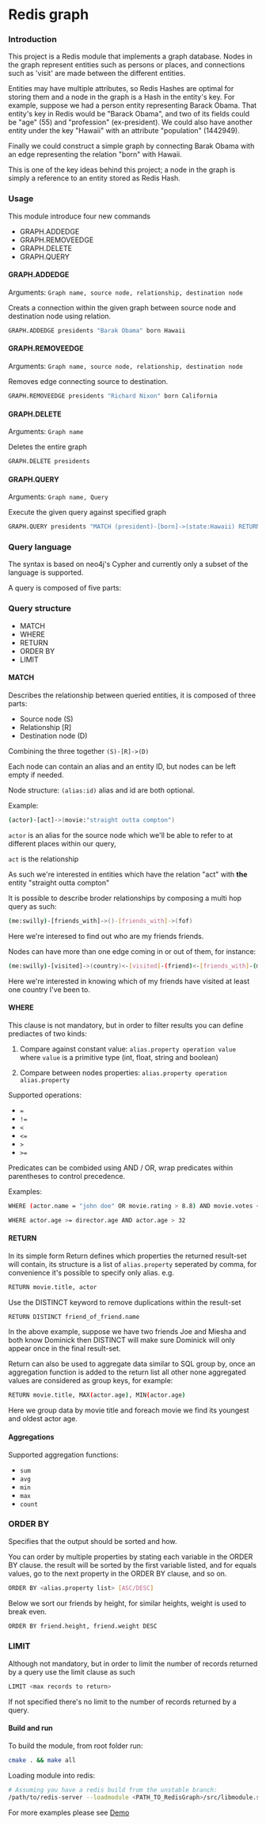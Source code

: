 # Redis graph


### Introduction
This project is a Redis module that implements a graph database. Nodes in the graph represent entities such as persons or places, and connections such as 'visit' are made between the different entities.

Entities may have multiple attributes, so Redis Hashes are optimal for storing them and a node in the graph is a Hash in the entity's key. For example, suppose we had a person entity representing Barack Obama. That entity's key in Redis would be "Barack Obama", and two of its fields could be "age" (55) and "profession" (ex-president). We could also have another entity under the key "Hawaii" with an attribute "population" (1442949).

Finally we could construct a simple graph by connecting Barak Obama with an edge representing the relation "born" with Hawaii.

This is one of the key ideas behind this project; a node in the graph is simply a reference to an entity stored as Redis Hash.

### Usage
This module introduce four new commands
- GRAPH.ADDEDGE
- GRAPH.REMOVEEDGE
- GRAPH.DELETE
- GRAPH.QUERY

#### GRAPH.ADDEDGE
Arguments: `Graph name, source node, relationship, destination node`

Creats a connection within the given graph between source node and destination node using relation.
```sh
GRAPH.ADDEDGE presidents "Barak Obama" born Hawaii
```
#### GRAPH.REMOVEEDGE
Arguments: `Graph name, source node, relationship, destination node`

Removes edge connecting source to destination.
```sh
GRAPH.REMOVEEDGE presidents "Richard Nixon" born California
```
#### GRAPH.DELETE
Arguments: `Graph name`

Deletes the entire graph
```sh
GRAPH.DELETE presidents
```

#### GRAPH.QUERY
Arguments: `Graph name, Query`

Execute the given query against specified graph

```sh
GRAPH.QUERY presidents "MATCH (president)-[born]->(state:Hawaii) RETURN president.name, president.age"
```

### Query language
The syntax is based on neo4j's Cypher and currently only a subset of the language is supported.

A query is composed of five parts:

### Query structure

 - MATCH
 - WHERE
 - RETURN
 - ORDER BY
 - LIMIT

#### MATCH
Describes the relationship between queried entities, it is composed of three parts:
- Source node (S)
- Relationship [R]
- Destination node (D)

Combining the three together
`(S)-[R]->(D)`

Each node can contain an alias and an entity ID, but nodes can be left empty if needed.

Node structure: `(alias:id)` alias and id are both optional.

Example:
```sh
(actor)-[act]->(movie:"straight outta compton")
```
`actor` is an alias for the source node which we'll be able to refer to at different places within our query,

`act` is the relationship

As such we're interested in entities which have the relation "act" with **the** entity "straight outta compton"

It is possible to describe broder relationships by composing a multi hop query as such:
```sh
(me:swilly)-[friends_with]->()-[friends_with]->(fof)
```
Here we're interesed to find out who are my friends friends.

Nodes can have more than one edge coming in or out of them, for instance:
```sh
(me:swilly)-[visited]->(country)<-[visited]-(friend)<-[friends_with]-(me)
```
Here we're interested in knowing which of my friends have visited at least one country I've been to.


#### WHERE
This clause is not mandatory, but in order to filter results you can define prediactes of two kinds:
1. Compare against constant value: `alias.property operation value`
where `value` is a primitive type (int, float, string and boolean)

2. Compare between nodes properties: `alias.property operation alias.property`

Supported operations:
- `=`
- `!=`
- `<`
- `<=`
- `>`
- `>=`

Predicates can be combided using AND / OR, wrap predicates within parentheses to control precedence.


Examples: 
```sh
WHERE (actor.name = "john doe" OR movie.rating > 8.8) AND movie.votes <=250)
```

```sh
WHERE actor.age >= director.age AND actor.age > 32
```

#### RETURN
In its simple form Return defines which properties the returned result-set will contain,
its structure is a list of `alias.property` seperated by comma, for convenience it's possible to specify
only alias. e.g.
```sh 
RETURN movie.title, actor
```

Use the DISTINCT keyword to remove duplications within the result-set
```sh
RETURN DISTINCT friend_of_friend.name
```
In the above example, suppose we have two friends Joe and Miesha
and both know Dominick then DISTINCT will make sure Dominick will only appear once
in the final result-set.


Return can also be used to aggregate data similar to SQL group by, once an aggregation function is added to the return list all other none aggregated values are considered as group keys, for example:
```sh
RETURN movie.title, MAX(actor.age), MIN(actor.age)
```
Here we group data by movie title and foreach movie we find its youngest and oldest actor age.

#### Aggregations
Supported aggregation functions:
- `sum`
- `avg`
- `min`
- `max`
- `count`

### ORDER BY
Specifies that the output should be sorted and how.

You can order by multiple properties by stating each variable in the ORDER BY clause.
the result will be sorted by the first variable listed, and for equals values, go to the next property in the ORDER BY clause, and so on.
```sh
ORDER BY <alias.property list> [ASC/DESC]
```

Below we sort our friends by height, for similar heights, weight is used to break even.
```sh
ORDER BY friend.height, friend.weight DESC
```

### LIMIT

Although not mandatory, but in order to limit the number of records returned by a query
use the limit clause as such

```sh
LIMIT <max records to return>
```

If not specified there's no limit to the number of records returned by a query.

#### Build and run
To build the module, from root folder run:
```sh 
cmake . && make all
``` 
Loading module into redis:
```sh 
# Assuming you have a redis build from the unstable branch:
/path/to/redis-server --loadmodule <PATH_TO_RedisGraph>/src/libmodule.so
``` 

For more examples please see [Demo](https://github.com/swilly22/redis-module-graph/tree/master/Demo)
